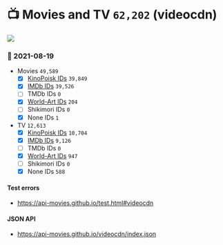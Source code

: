 # :tv: Movies and TV `62,202` (videocdn)

<a href="https://API-Movies.github.io"><img src="https://API-Movies.github.io/banner.png?cache"></a>

### :date: 2021-08-19
- Movies `49,589`
  - [x] <a href="https://API-Movies.github.io/videocdn/movie_kinopoisk_ids.json">KinoPoisk IDs</a> `39,849`
  - [x] <a href="https://API-Movies.github.io/videocdn/movie_imdb_ids.json">IMDb IDs</a> `39,526`
  - [ ] TMDb IDs `0`
  - [x] <a href="https://API-Movies.github.io/videocdn/movie_world_art_ids.json">World-Art IDs</a> `204`
  - [ ] Shikimori IDs `0`
  - [x] None IDs `1`
- TV `12,613`
  - [x] <a href="https://API-Movies.github.io/videocdn/tv_kinopoisk_ids.json">KinoPoisk IDs</a> `10,704`
  - [x] <a href="https://API-Movies.github.io/videocdn/tv_imdb_ids.json">IMDb IDs</a> `9,126`
  - [ ] TMDb IDs `0`
  - [x] <a href="https://API-Movies.github.io/videocdn/tv_world_art_ids.json">World-Art IDs</a> `947`
  - [ ] Shikimori IDs `0`
  - [x] None IDs `588`
#### Test errors
- <a href='https://api-movies.github.io/test.html#videocdn'>https://api-movies.github.io/test.html#videocdn</a>
#### JSON API
- <a href='https://api-movies.github.io/videocdn/index.json'>https://api-movies.github.io/videocdn/index.json</a>
